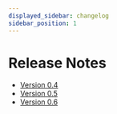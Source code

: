```yaml
---
displayed_sidebar: changelog
sidebar_position: 1
---
```


# Release Notes

 * [Version 0.4](/releaseNotes/version-0.4)
 * [Version 0.5](/releaseNotes/version-0.5)
 * [Version 0.6](/releaseNotes/version-0.6)